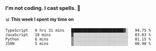 ### I'm not coding. I cast spells. 🎩

📊 **This week I spent my time on**
<!--START_SECTION:waka-->
```text
TypeScript   9 hrs 31 mins   ███████████████████████▓░   94.75 % 
JavaScript   18 mins         ▓░░░░░░░░░░░░░░░░░░░░░░░░   03.03 % 
Python       6 mins          ▒░░░░░░░░░░░░░░░░░░░░░░░░   01.15 % 
JSON         5 mins          ▒░░░░░░░░░░░░░░░░░░░░░░░░   00.98 % 
```
<!--END_SECTION:waka-->
